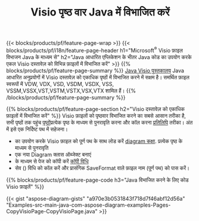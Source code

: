 ﻿---
title: Visio पृष्ठ वार Java में विभाजित करें
url: /hi/java/splitter/
description: Java स्रोत कोड जो बताते हैं कि Microsoft Visio फ़ाइलों को Java अनुप्रयोगों में एकाधिक फ़ाइलों में कैसे विभाजित किया जाए
---
{{< blocks/products/pf/feature-page-wrap >}}
{{< blocks/products/pf/i18n/feature-page-header h1="Microsoft<sup>&reg;</sup> Visio फ़ाइल विभाजन Java के माध्यम से" h2="Java आधारित एप्लिकेशन के भीतर Java कोड का उपयोग करके एकल Visio दस्तावेज़ को विभिन्न फ़ाइलों में विभाजित करें" >}}
{{% blocks/products/pf/feature-page-summary %}}
[Java Visio पुस्तकालय](/diagram/java/) Java आधारित अनुप्रयोगों में Visio दस्तावेज़ को एकाधिक पृष्ठों में विभाजित करने में सक्षम है। समर्थित फ़ाइल स्वरूपों में VDW, VDX, VSD, VSDM, VSDX, VSS, VSSM,VSSX,VST,VSTM,VSTX,VSX,VTX शामिल हैं।
{{% /blocks/products/pf/feature-page-summary %}}

{{% blocks/products/pf/feature-page-section h2="Visio दस्तावेज़ को एकाधिक फ़ाइलों में विभाजित करें" %}}
Visio फ़ाइलों को पृष्ठवार विभाजित करने का सबसे आसान तरीका है, सभी पृष्ठों तक पहुंच [पृष्ठों](https://apireference.aspose.com/diagram/java/com.aspose.diagram/diagram#Pages)प्रत्येक पृष्ठ के माध्यम से पुनरावृति करना और कॉल करना [प्रतिलिपि](https://apireference.aspose.com/diagram/java/com.aspose.diagram/page#copy(com.aspose.diagram.Page)) तरीका। अंत में इसे एक निर्दिष्ट पथ में सहेजना। 

+ का उपयोग करके Visio फ़ाइल को पूर्ण पथ के साथ लोड करें [diagram कक्षा](https://apireference.aspose.com/diagram/java/com.aspose.diagram/diagram).
प्रत्येक पृष्ठ के माध्यम से पुनरावृति
+ एक नया Diagram क्लास ऑब्जेक्ट बनाएं
+ के माध्यम से पेज को कॉपी करें [कॉपी विधि](https://apireference.aspose.com/diagram/java/com.aspose.diagram/page#copy(com.aspose.diagram.Page))
+ सेव () विधि को कॉल करें और प्रासंगिक SaveFormat वाले फ़ाइल नाम (पूर्ण पथ) को पास करें।

{{% blocks/products/pf/feature-page-code h3="Java विभाजित करने के लिए कोड Visio फ़ाइलें" %}}

{{< gist "aspose-diagram-gists" "a970e3b0531843f718d7f46abf12d56a" "Examples-src-main-java-com-aspose-diagram-examples-Pages-CopyVisioPage-CopyVisioPage.java" >}}
